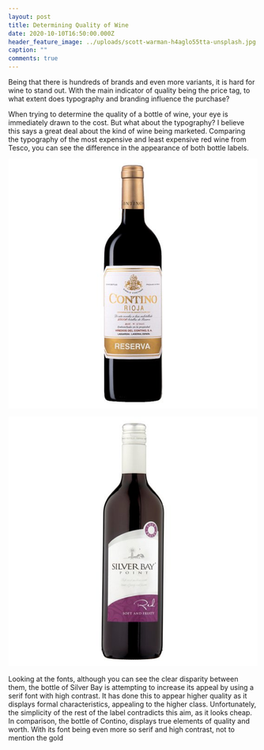 ```yaml
---
layout: post
title: Determining Quality of Wine
date: 2020-10-10T16:50:00.000Z
header_feature_image: ../uploads/scott-warman-h4aglo55tta-unsplash.jpg
caption: ""
comments: true
---
```

Being that there is hundreds of brands and even more variants, it is hard for wine to stand out. With the main indicator of quality being the price tag, to what extent does typography and branding influence the purchase?

When trying to determine the quality of a bottle of wine, your eye is immediately drawn to the cost. But what about the typography? I believe this says a great deal about the kind of wine being marketed. Comparing the typography of the most expensive and least expensive red wine from Tesco, you can see the difference in the appearance of both bottle labels.

![Most Expensive Red Wine From Tesco - Contino Rioja Reserva - £25](../uploads/expensive-wine.jpg)

![Cheapest Red Wine From Tesco - Silver Bay Point Red - £3.25](../uploads/cheapest-wine.jpeg)

Looking at the fonts, although you can see the clear disparity between them, the bottle of Silver Bay is attempting to increase its appeal by using a serif font with high contrast. It has done this to appear higher quality as it displays formal characteristics, appealing to the higher class. Unfortunately, the simplicity of the rest of the label contradicts this aim, as it looks cheap. In comparison, the bottle of Contino, displays true elements of quality and worth. With its font being even more so serif and high contrast, not to mention the gold